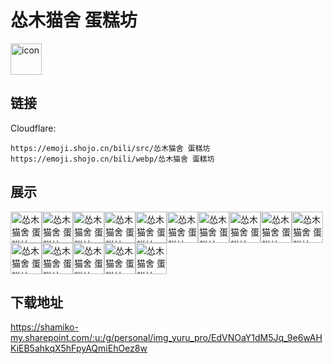 # 怂木猫舍 蛋糕坊
<img src="https://emoji.shojo.cn/bili/src/怂木猫舍 蛋糕坊/icon.png" width="50" height="50" alt="icon">

## 链接
Cloudflare:
```
https://emoji.shojo.cn/bili/src/怂木猫舍 蛋糕坊
https://emoji.shojo.cn/bili/webp/怂木猫舍 蛋糕坊
```
## 展示
<img src="https://emoji.shojo.cn/bili/src/怂木猫舍 蛋糕坊/怂木猫舍 蛋糕坊-蓝莓奶糕.png" width="50" height="50" alt="怂木猫舍 蛋糕坊-蓝莓奶糕"><img src="https://emoji.shojo.cn/bili/src/怂木猫舍 蛋糕坊/怂木猫舍 蛋糕坊-爱心慕斯.png" width="50" height="50" alt="怂木猫舍 蛋糕坊-爱心慕斯"><img src="https://emoji.shojo.cn/bili/src/怂木猫舍 蛋糕坊/怂木猫舍 蛋糕坊-椰香奶油.png" width="50" height="50" alt="怂木猫舍 蛋糕坊-椰香奶油"><img src="https://emoji.shojo.cn/bili/src/怂木猫舍 蛋糕坊/怂木猫舍 蛋糕坊-车厘子莓莓.png" width="50" height="50" alt="怂木猫舍 蛋糕坊-车厘子莓莓"><img src="https://emoji.shojo.cn/bili/src/怂木猫舍 蛋糕坊/怂木猫舍 蛋糕坊-白桃千层.png" width="50" height="50" alt="怂木猫舍 蛋糕坊-白桃千层"><img src="https://emoji.shojo.cn/bili/src/怂木猫舍 蛋糕坊/怂木猫舍 蛋糕坊-love.png" width="50" height="50" alt="怂木猫舍 蛋糕坊-love"><img src="https://emoji.shojo.cn/bili/src/怂木猫舍 蛋糕坊/怂木猫舍 蛋糕坊-哈？.png" width="50" height="50" alt="怂木猫舍 蛋糕坊-哈？"><img src="https://emoji.shojo.cn/bili/src/怂木猫舍 蛋糕坊/怂木猫舍 蛋糕坊-给你花花.png" width="50" height="50" alt="怂木猫舍 蛋糕坊-给你花花"><img src="https://emoji.shojo.cn/bili/src/怂木猫舍 蛋糕坊/怂木猫舍 蛋糕坊-哈基米.png" width="50" height="50" alt="怂木猫舍 蛋糕坊-哈基米"><img src="https://emoji.shojo.cn/bili/src/怂木猫舍 蛋糕坊/怂木猫舍 蛋糕坊-开动咯.png" width="50" height="50" alt="怂木猫舍 蛋糕坊-开动咯"><img src="https://emoji.shojo.cn/bili/src/怂木猫舍 蛋糕坊/怂木猫舍 蛋糕坊-呜呜.png" width="50" height="50" alt="怂木猫舍 蛋糕坊-呜呜"><img src="https://emoji.shojo.cn/bili/src/怂木猫舍 蛋糕坊/怂木猫舍 蛋糕坊-我康康.png" width="50" height="50" alt="怂木猫舍 蛋糕坊-我康康"><img src="https://emoji.shojo.cn/bili/src/怂木猫舍 蛋糕坊/怂木猫舍 蛋糕坊-晚安.png" width="50" height="50" alt="怂木猫舍 蛋糕坊-晚安"><img src="https://emoji.shojo.cn/bili/src/怂木猫舍 蛋糕坊/怂木猫舍 蛋糕坊-期待.png" width="50" height="50" alt="怂木猫舍 蛋糕坊-期待"><img src="https://emoji.shojo.cn/bili/src/怂木猫舍 蛋糕坊/怂木猫舍 蛋糕坊-少女的祈祷.png" width="50" height="50" alt="怂木猫舍 蛋糕坊-少女的祈祷">

## 下载地址

https://shamiko-my.sharepoint.com/:u:/g/personal/img_yuru_pro/EdVNOaY1dM5Jq_9e6wAHKiEB5ahkqX5hFpyAQmiEhOez8w